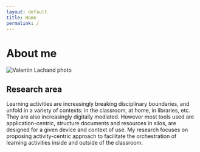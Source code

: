 ```yaml
---
layout: default
title: Home
permalink: /
---
```


# About me

![Valentin Lachand photo](https://valentin.lahand.net/static/img/picture_lachand.jpg)

## Research area
Learning activities are increasingly breaking disciplinary boundaries, and unfold in a variety of contexts: in the classroom, at home, in libraries, etc. They are also increasingly digitally mediated. However most tools used are application-centric, structure documents and resources in silos, are designed for a given device and context of use. My research focuses on proposing activity-centric approach to facilitate the orchestration of learning activities inside and outside of the classroom.

